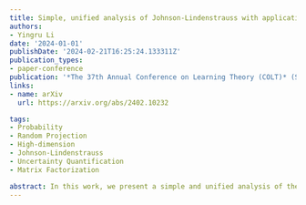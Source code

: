 ```yaml
---
title: Simple, unified analysis of Johnson-Lindenstrauss with applications
authors:
- Yingru Li
date: '2024-01-01'
publishDate: '2024-02-21T16:25:24.133311Z'
publication_types:
- paper-conference
publication: '*The 37th Annual Conference on Learning Theory (COLT)* (Submitted)'
links:
- name: arXiv
  url: https://arxiv.org/abs/2402.10232

tags:
- Probability
- Random Projection
- High-dimension
- Johnson-Lindenstrauss
- Uncertainty Quantification
- Matrix Factorization

abstract: In this work, we present a simple and unified analysis of the Johnson-Lindenstrauss (JL) lemma, a cornerstone in the field of dimensionality reduction critical for managing high-dimensional data. Our approach not only simplifies the understanding but also unifies various constructions under the JL framework, including spherical, binary-coin, sparse JL, Gaussian and sub-Gaussian models. This simplification and unification make significant strides in preserving the intrinsic geometry of data, essential across diverse applications from streaming algorithms to reinforcement learning. Notably, we deliver the first rigorous proof of the spherical construction's effectiveness and provide a general class of sub-Gaussian constructions within this simplified framework. At the heart of our contribution is an innovative extension of the Hanson-Wright inequality to high dimensions, complete with explicit constants, marking a substantial leap in the literature. By employing simple yet powerful probabilistic tools and analytical techniques, such as an enhanced diagonalization process, our analysis not only solidifies the JL lemma's theoretical foundation but also extends its practical reach, showcasing its adaptability and importance in contemporary computational algorithms.
---
```


